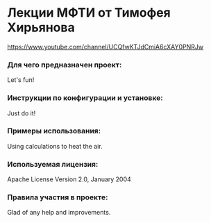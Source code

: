 # Лекции МФТИ от Тимофея Хирьянова

https://www.youtube.com/channel/UCQfwKTJdCmiA6cXAY0PNRJw

### Для чего предназначен проект:

Let's fun!

### Инструкции по конфигурации и установке:

Just do it!

### Примеры использования:

Using calculations to heat the air.

### Используемая лицензия: 

Apache License Version 2.0, January 2004

### Правила участия в проекте:

Glad of any help and improvements.

